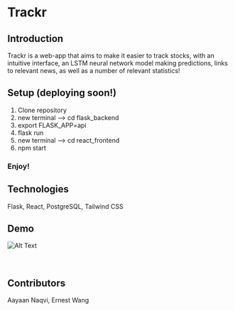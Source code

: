 Trackr
=========

## Introduction
Trackr is a web-app that aims to make it easier to track stocks, with an intuitive interface, an LSTM neural network model making predictions, links to relevant news, as well as a number of relevant statistics! 

## Setup (deploying soon!)

1. Clone repository
2. new terminal --> cd flask_backend
3. export FLASK_APP=api
4. flask run
5. new terminal --> cd react_frontend
6. npm start

### Enjoy!

## Technologies
Flask, React, PostgreSQL, Tailwind CSS

## Demo
![Alt Text](https://media.giphy.com/media/1QwCH57mjAnYDKnP7B/giphy.gif) <br /> <br /> <br />


## Contributors
Aayaan Naqvi, Ernest Wang
